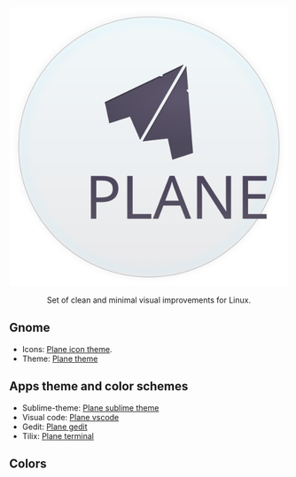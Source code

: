 
<p align="center"><img src="logo.svg"/></p>
<p align="center">Set of clean and minimal visual improvements for Linux.</p>



## Gnome

- Icons: [Plane icon theme](https://github.com/wfpaisa/plane-icon-theme).
- Theme: [Plane theme](https://github.com/wfpaisa/plane-theme)


## Apps theme and color schemes
- Sublime-theme: [Plane sublime theme](https://github.com/wfpaisa/plane-sublime)
- Visual code: [Plane vscode](https://github.com/wfpaisa/plane-vscode)
- Gedit: [Plane gedit](https://github.com/wfpaisa/plane-gedit)
- Tilix: [Plane terminal](https://github.com/wfpaisa/plane-terminal)



## Colors
